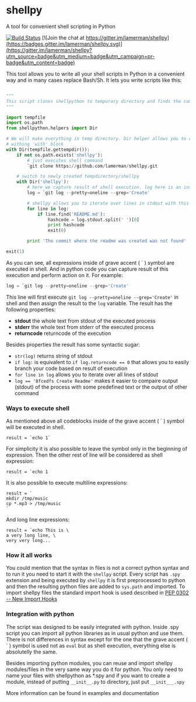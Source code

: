 # shellpy
A tool for convenient shell scripting in Python

[![Build Status](https://travis-ci.org/lamerman/shellpy.svg?branch=master)](https://travis-ci.org/lamerman/shellpy)
[![Join the chat at https://gitter.im/lamerman/shellpy](https://badges.gitter.im/lamerman/shellpy.svg)](https://gitter.im/lamerman/shellpy?utm_source=badge&utm_medium=badge&utm_campaign=pr-badge&utm_content=badge)

This tool allows you to write all your shell scripts in Python in a convenient way and in many cases replace Bash/Sh. It lets you write scripts like this:
```python

"""
This script clones shellpython to temporary directory and finds the commit hash where README was created
"""

import tempfile
import os.path
from shellpython.helpers import Dir

# We will make everything in temp directory. Dir helper allows you to change current directory
# withing 'with' block
with Dir(tempfile.gettempdir()):
    if not os.path.exists('shellpy'):
        # just executes shell command
        `git clone https://github.com/lamerman/shellpy.git

    # switch to newly created tempdirectory/shellpy
    with Dir('shellpy'):
        # here we capture result of shell execution. log here is an instance of Result class
        log = `git log --pretty=oneline --grep='Create'

        # shellpy allows you to iterate over lines in stdout with this syntactic sugar
        for line in log:
            if line.find('README.md'):
                hashcode = log.stdout.split(' ')[0]
                print hashcode
                exit(0)

        print 'The commit where the readme was created was not found'

exit(1)
```

As you can see, all expressions inside of grave accent ( ` ) symbol are executed in shell. And in python code you can capture result of this execution and perform action on it. 
For example:
```python
log = `git log --pretty=oneline --grep='Create'
```
This line will first execute ```git log --pretty=oneline --grep='Create'``` in shell and then assign the result to the ```log``` variable.
The result has the following properties:
- **stdout** the whole text from stdout of the executed process
- **stderr** the whole text from stderr of the executed process
- **returncode** returncode of the execution

Besides properties the result has some syntactic sugar:
- ```str(log)``` returns string of stdout
- ```if log:``` is equivalent to ```if log.returncode == 0``` that allows you to easily branch your code based on result of execution
- ```for line in log``` allows you to iterate over all lines of stdout
- ```log == '8fcedfs Create Readme'``` makes it easier to compaire output (stdout) of the process with some predefined text or the output of other command

### Ways to execute shell

As mentioned above all codeblocks inside of the grave accent ( ` ) symbol will be executed in shell. 

```result = `echo 1` ```

For simplicity it is also possible to leave the symbol only in the beginning of expression. Then the other rest of line will be considered as shell expression:

```result = `echo 1 ```

It is also possible to execute multiline expressions:

```
result = `
mkdir /tmp/music
cp *.mp3 > /tmp/music
`
```

And long line expressions:

```
result = `echo This is \
a very long line, \
very very long...
```

### How it all works

You could mention that the syntax in files is not a correct python syntax and to run it you need to start it with the ```shellpy``` script. Every script has ```.spy``` extension and being executed by ```shellpy``` it is first preprocessed to python and then the resulting python files are added to ```sys.path``` and imported. To import shellpy files the standard import hook is used described in [PEP 0302 -- New Import Hooks](https://www.python.org/dev/peps/pep-0302/)

### Integration with python

The script was designed to be easily integrated with python. Inside .spy script you can import all python libraries as in usual python and use them. There is not differences in syntax except for the one that the grave accent ( \` ) symbol is used not as ```eval``` but as shell execution, everything else is absolutelly the same.

Besides importing python modules, you can reuse and import shellpy modules/files in the very same way you do it for python. You only need to name your files with shellpython as *.spy and if you want to create a module, instead of putting ```__init__.py``` to directory, just put ```__init___.spy```

More information can be found in examples and documentation

